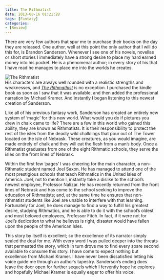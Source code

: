 ```yaml
---
title: The Rithmatist
date: 2013-08-16 01:21:28
tags: [Fantasy]
categories: 
- [Review]
---
```

There are very few authors that spur me to purchase their books on the day they are released.  One author, well at this point the only author that I will do this for, is Brandon Sanderson.  Whenever I see one of his novels, novellas or short stories I immediately have a strong desire to place my hard earned money into his pocket.  He is a phenomenal author; in every story of his that I have read he manages to place me into the worlds he creates.  <!-- more --><div class="embedded-image-right">![The Rithmatist](./rithmatist.jpg)</div>His characters are always well rounded with a realistic strengths and weaknesses, and [_The Rithmathist_](https://www.amazon.com/gp/product/0765338440/ref=as_li_tl?ie=UTF8&tag=mysite009e-20&camp=1789&creative=9325&linkCode=as2&creativeASIN=0765338440&linkId=df14900b9f1781dcc8907052d4dbf013) is no exception.  I purchased the kindle book as soon as I saw that it was available, and then added the professional narration by Michael Kramer.  And instantly I began listening to this newest creation of Sanderson. 

Like all of his previous fantasy work, Sanderson has created an entirely new system of ‘magic’ for this new world.  What would you do if pictures you drew in chalk came to life?  There are a few in this world who gained this ability, they are known as Rithmatists.  It is their responsibility to protect the rest of the isles from the deadly wild chalklings that pour out of The Tower located on the isle of Nebrask.  These creatures, as you would imagine, are made entirely of chalk and they will eat the flesh from a man’s body.  Once a Rithmatist graduates from one of the eight Rithmatic schools, they serve the isles on the front lines of Nebrask.

Within the first few ‘pages’ I was cheering for the main character, a non-Rithmatic student named Joel Saxon.  He has managed to attend one of the most prestigious schools that teach Rithmatics in the United Isles of America.  Joel, not to mention I, instantly take a dislike to the school’s newest employee, Professor Nalizar.  He has recently returned from the front lines of Nebrask and has come to the school seeking to improve the education of Rithmatists; and, at the same time he ensures that non-rithmatist students like Joel are unable to interfere with that learning.  Fortunately for Joel, he does manage to find a way to fulfill his greatest desire, studying Rithmatics, and he is able to do it with the school’s oldest and most beloved employees, Professor Fitch.  In fact, if it were not for Joel’s dedication to what he believes is right, disaster would have fallen upon the people of the American Isles.

This story by itself is excellent; so the excellence of its narrator simply sealed the deal for me.  With every word I was pulled deeper into the threats that permeated the story, which in turn drove me to find every spare second available to consume this story.  I have come to expect nothing but excellence from Michael Kramer.  I have never been dissatisfied letting his voice guide me through an author’s tapestry.  Sanderson’s ending does leave the door open for further sequels which I fervently hope he explores and hopefully Michael Kramer is equally eager to offer his voice.